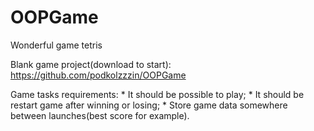 # OOPGame
Wonderful game tetris

Blank game project(download to start):
	https://github.com/podkolzzzin/OOPGame

Game tasks requirements:
	* It should be possible to play;
	* It should be restart game after winning or losing;
	* Store game data somewhere between launches(best score for example).
